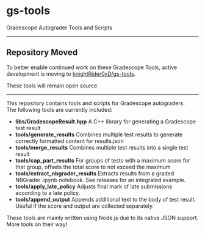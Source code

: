 # gs-tools

Gradescope Autograder Tools and Scripts

---

## Repository Moved

To better enable continued work on these Gradescope Tools, active development is moving to [knightRider0xD/gs-tools](https://github.com/knightRider0xD/gs-tools).

These tools will remain open source.

---

This repository contains tools and scripts for Gradescope autograders.  
The following tools are currently included:

- **libs/GradescopeResult.hpp** A C++ library for generating a Gradescope test result
- **tools/generate_results** Combines multiple test results to generate correctly formatted content for results.json
- **tools/merge_results** Combines multiple test results into a single test result
- **tools/cap_part_results** For groups of tests with a maximum score for that group, offsets the total score to not exceed the maximum
- **tools/extract_nbgrader_results** Extracts results from a graded NBGrader .ipynb notebook. See releases for an integrated example.
- **tools/apply_late_policy** Adjusts final mark of late submissions according to a late policy.
- **tools/append_output** Appends additional text to the body of test result. Useful if the score and output are collected separately.

These tools are mainly written using Node.js due to its native JSON support.  
More tools on their way!
